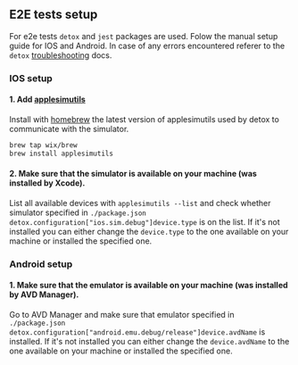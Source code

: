 ## E2E tests setup

For e2e tests `detox` and `jest` packages are used. Folow the manual setup guide for IOS and
Android. In case of any errors encountered referer to the `detox`
[troubleshooting](https://github.com/wix/Detox/blob/master/docs/README.md#troubleshooting) docs.

### IOS setup

#### 1. Add [applesimutils](https://github.com/wix/AppleSimulatorUtils)

Install with [homebrew](http://brew.sh/) the latest version of applesimutils used by detox to
communicate with the simulator.

```bash
brew tap wix/brew
brew install applesimutils
```

#### 2. Make sure that the simulator is available on your machine (was installed by Xcode).

List all available devices with `applesimutils --list` and check whether simulator specified in
`./package.json` `detox.configuration["ios.sim.debug"]device.type` is on the list. If it's not
installed you can either change the `device.type` to the one available on your machine or installed
the specified one.

### Android setup

#### 1. Make sure that the emulator is available on your machine (was installed by **AVD Manager**).

Go to AVD Manager and make sure that emulator specified in `./package.json`
`detox.configuration["android.emu.debug/release"]device.avdName` is installed. If it's not installed
you can either change the `device.avdName` to the one available on your machine or installed the
specified one.

